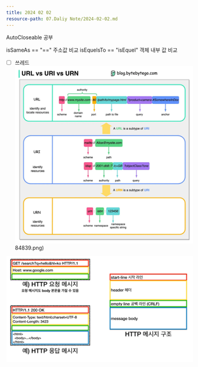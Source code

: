```yaml
---
title: 2024 02 02
resource-path: 07.Daliy Note/2024-02-02.md
---
```

AutoCloseable 공부

isSameAs == "\=\=" 주소값 비교
isEquelsTo == "isEquel" 객체 내부 값 비교

- [ ] 쓰레드![2024-02-02-20240203184839](../08.media/20240203184839.png)84839.png)

![2024-02-02-20240203215302](../08.media/20240203215302.png)
